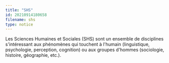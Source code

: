 ```yaml
---
title: "SHS"
id: 20210914180658
filename: shs
type: notice
---
```


Les Sciences Humaines et Sociales (SHS) sont un ensemble de disciplines s'intéressant aux phénomènes qui touchent à l'humain (linguistique, psychologie, perception, cognition) ou aux groupes d'hommes (sociologie, histoire, géographie, etc.).

